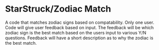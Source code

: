# StarStruck/Zodiac Match
A code that matches zodiac signs based on compatability.
Only one user.
Code will give user feedback based on input. 
The feedback will be which zodiac sign is the best match based on the users input to various Y/N questions.
Feedback will have a short description as to why the zodiac is the best match.
